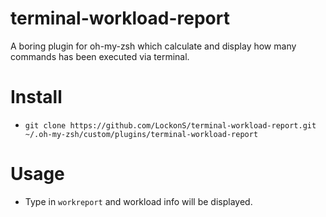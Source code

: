 # terminal-workload-report
A boring plugin for oh-my-zsh which calculate and display how many commands has been executed via terminal.

# Install

- `git clone https://github.com/LockonS/terminal-workload-report.git ~/.oh-my-zsh/custom/plugins/terminal-workload-report`

# Usage

- Type in `workreport` and workload info will be displayed.
